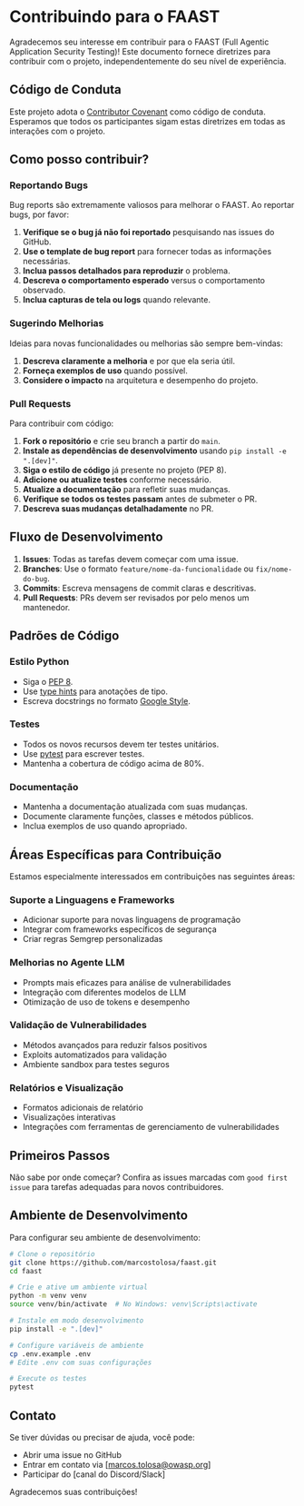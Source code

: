 # Contribuindo para o FAAST

Agradecemos seu interesse em contribuir para o FAAST (Full Agentic Application Security Testing)! Este documento fornece diretrizes para contribuir com o projeto, independentemente do seu nível de experiência.

## Código de Conduta

Este projeto adota o [Contributor Covenant](https://www.contributor-covenant.org/) como código de conduta. Esperamos que todos os participantes sigam estas diretrizes em todas as interações com o projeto.

## Como posso contribuir?

### Reportando Bugs

Bug reports são extremamente valiosos para melhorar o FAAST. Ao reportar bugs, por favor:

1. **Verifique se o bug já não foi reportado** pesquisando nas issues do GitHub.
2. **Use o template de bug report** para fornecer todas as informações necessárias.
3. **Inclua passos detalhados para reproduzir** o problema.
4. **Descreva o comportamento esperado** versus o comportamento observado.
5. **Inclua capturas de tela ou logs** quando relevante.

### Sugerindo Melhorias

Ideias para novas funcionalidades ou melhorias são sempre bem-vindas:

1. **Descreva claramente a melhoria** e por que ela seria útil.
2. **Forneça exemplos de uso** quando possível.
3. **Considere o impacto** na arquitetura e desempenho do projeto.

### Pull Requests

Para contribuir com código:

1. **Fork o repositório** e crie seu branch a partir do `main`.
2. **Instale as dependências de desenvolvimento** usando `pip install -e ".[dev]"`.
3. **Siga o estilo de código** já presente no projeto (PEP 8).
4. **Adicione ou atualize testes** conforme necessário.
5. **Atualize a documentação** para refletir suas mudanças.
6. **Verifique se todos os testes passam** antes de submeter o PR.
7. **Descreva suas mudanças detalhadamente** no PR.

## Fluxo de Desenvolvimento

1. **Issues**: Todas as tarefas devem começar com uma issue.
2. **Branches**: Use o formato `feature/nome-da-funcionalidade` ou `fix/nome-do-bug`.
3. **Commits**: Escreva mensagens de commit claras e descritivas.
4. **Pull Requests**: PRs devem ser revisados por pelo menos um mantenedor.

## Padrões de Código

### Estilo Python

- Siga o [PEP 8](https://www.python.org/dev/peps/pep-0008/).
- Use [type hints](https://www.python.org/dev/peps/pep-0484/) para anotações de tipo.
- Escreva docstrings no formato [Google Style](https://google.github.io/styleguide/pyguide.html#38-comments-and-docstrings).

### Testes

- Todos os novos recursos devem ter testes unitários.
- Use [pytest](https://docs.pytest.org/) para escrever testes.
- Mantenha a cobertura de código acima de 80%.

### Documentação

- Mantenha a documentação atualizada com suas mudanças.
- Documente claramente funções, classes e métodos públicos.
- Inclua exemplos de uso quando apropriado.

## Áreas Específicas para Contribuição

Estamos especialmente interessados em contribuições nas seguintes áreas:

### Suporte a Linguagens e Frameworks

- Adicionar suporte para novas linguagens de programação
- Integrar com frameworks específicos de segurança
- Criar regras Semgrep personalizadas

### Melhorias no Agente LLM

- Prompts mais eficazes para análise de vulnerabilidades
- Integração com diferentes modelos de LLM
- Otimização de uso de tokens e desempenho

### Validação de Vulnerabilidades

- Métodos avançados para reduzir falsos positivos
- Exploits automatizados para validação
- Ambiente sandbox para testes seguros

### Relatórios e Visualização

- Formatos adicionais de relatório
- Visualizações interativas
- Integrações com ferramentas de gerenciamento de vulnerabilidades

## Primeiros Passos

Não sabe por onde começar? Confira as issues marcadas com `good first issue` para tarefas adequadas para novos contribuidores.

## Ambiente de Desenvolvimento

Para configurar seu ambiente de desenvolvimento:

```bash
# Clone o repositório
git clone https://github.com/marcostolosa/faast.git
cd faast

# Crie e ative um ambiente virtual
python -m venv venv
source venv/bin/activate  # No Windows: venv\Scripts\activate

# Instale em modo desenvolvimento
pip install -e ".[dev]"

# Configure variáveis de ambiente
cp .env.example .env
# Edite .env com suas configurações

# Execute os testes
pytest
```

## Contato

Se tiver dúvidas ou precisar de ajuda, você pode:

- Abrir uma issue no GitHub
- Entrar em contato via [marcos.tolosa@owasp.org]
- Participar do [canal do Discord/Slack]

Agradecemos suas contribuições!